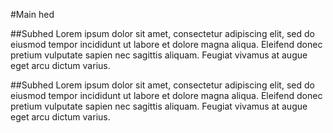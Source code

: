 #Main hed

##Subhed 
Lorem ipsum dolor sit amet, consectetur adipiscing elit, sed do eiusmod tempor incididunt ut labore et dolore magna aliqua. Eleifend donec pretium vulputate sapien nec sagittis aliquam. Feugiat vivamus at augue eget arcu dictum varius. 

##Subhed 
Lorem ipsum dolor sit amet, consectetur adipiscing elit, sed do eiusmod tempor incididunt ut labore et dolore magna aliqua. Eleifend donec pretium vulputate sapien nec sagittis aliquam. Feugiat vivamus at augue eget arcu dictum varius. 
